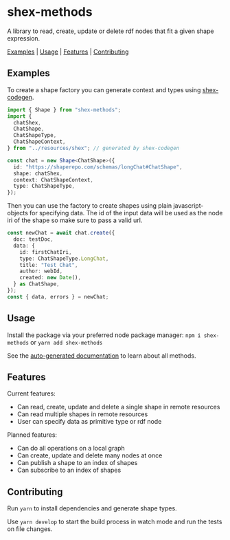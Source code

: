 # shex-methods

A library to read, create, update or delete rdf nodes that fit a given shape expression.

[Examples](#examples) | [Usage](#usage) | [Features](#features) | [Contributing](#contributing)

## Examples

To create a shape factory you can generate context and types using [shex-codegen](https://github.com/ludwigschubi/shex-codegen/).
```typescript
import { Shape } from "shex-methods";
import {
  chatShex,
  ChatShape,
  ChatShapeType,
  ChatShapeContext,
} from "../resources/shex"; // generated by shex-codegen

const chat = new Shape<ChatShape>({
  id: "https://shaperepo.com/schemas/longChat#ChatShape",
  shape: chatShex,
  context: ChatShapeContext,
  type: ChatShapeType,
});
```

Then you can use the factory to create shapes using plain javascript-objects for specifying data. The id of the input data will be used as the node iri of the shape so make sure to pass a valid url.
```typescript
const newChat = await chat.create({
  doc: testDoc,
  data: {
    id: firstChatIri,
    type: ChatShapeType.LongChat,
    title: "Test Chat",
    author: webId,
    created: new Date(),
  } as ChatShape,
});
const { data, errors } = newChat;
```

## Usage

Install the package via your preferred node package manager:
`npm i shex-methods` or `yarn add shex-methods`

See the [auto-generated documentation](https://ludwigschubi.github.io/shex-methods/index.html) to learn about all methods.

## Features

Current features:
* Can read, create, update and delete a single shape in remote resources
* Can read multiple shapes in remote resources
* User can specify data as primitive type or rdf node

Planned features:
* Can do all operations on a local graph
* Can create, update and delete many nodes at once
* Can publish a shape to an index of shapes
* Can subscribe to an index of shapes

## Contributing

Run `yarn` to install dependencies and generate shape types.

Use `yarn develop` to start the build process in watch mode and run the tests on file changes.
